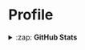 # Profile

<details>
  <summary>:zap:  <b>GitHub Stats</b></summary>
  <br>

  [![Srikar github stats](https://github-readme-stats.vercel.app/api?username=akkinasrikar&show_icons=true&theme=radical)](https://github.com/akkinasrikar/github-readme-stats)

  [![Top Langs](https://github-readme-stats.vercel.app/api/top-langs/?username=akkinasrikar&theme=radical)](https://github.com/akkinasrikar/github-readme-stats)

</details>
